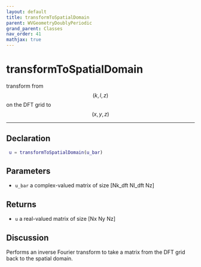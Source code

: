 ```yaml
---
layout: default
title: transformToSpatialDomain
parent: WVGeometryDoublyPeriodic
grand_parent: Classes
nav_order: 41
mathjax: true
---
```


#  transformToSpatialDomain

transform from $$(k,l,z)$$ on the DFT grid to $$(x,y,z)$$


---

## Declaration
```matlab
 u = transformToSpatialDomain(u_bar)  
```
## Parameters
+ `u_bar`  a complex-valued matrix of size [Nk_dft Nl_dft Nz]

## Returns
+ `u`  a real-valued matrix of size [Nx Ny Nz]

## Discussion

  Performs an inverse Fourier transform to take a matrix from
  the DFT grid back to the spatial domain.
 
        
